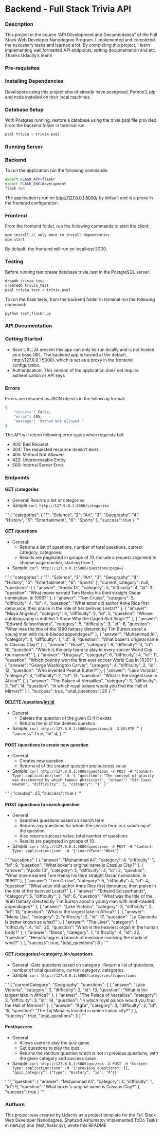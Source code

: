 # Backend - Full Stack Trivia API
### Description
This project  in the  cource “API Development and Documentation” of the Full Stack Web Developer Nanodegree Program. I implemented and  completed the necessary tasks and learned a lot. By completing this project, I learn implementing well formatted API endpoints, writing documentation and etc. Thanks Udacity’s team!

### Pre-requisites
### Installing Dependencies
Developers using this project should already have postgresql, Python3, pip and node installed on their local machines.

### Database Setup
With Postgres running, restore a database using the trivia.psql file provided. From the backend folder in terminal run:
```bash
psql trivia < trivia.psql
```
### Running Server
### Backend

To run the application run the following commands:

```bash
export FLASK_APP=flaskr
export FLASK_ENV=development
flask run
```

The application is run on http://127.0.0.1:5000/ by default and is a proxy in the frontend configuration.

### Frontend

From the frontend folder, run the following commands to start the client:

```bash
npm install // only once to install dependencies
npm start
```
By default, the frontend will run on localhost:3000.

### Testing

Before running test create  database trivia_test in the PostgreSQL server.

```bash
dropdb trivia_test
createdb trivia_test
psql trivia_test < trivia.psql
```

To run the flask tests, from the backend folder in terminal run the following command:

```bash
python test_flaskr.py
```
### API Documentation
### Getting Started
- Base URL: At present this app can only be run locally and is not hosted as a base URL. The backend app is hosted at the     default, http://127.0.0.1:5000/, which is set as a proxy in the frontend configuration.
- Authentication: This version of the application does not require authentication or API keys

### Errors
Errors are returned as JSON objects in the following format:

```bash
{
    "success": False,
    "error": 405,
    "message": "Method Not Allowed."
}
```
The API will return following error types when requests fail:
- 400: Bad Request.
- 404: The requested resource doesn't exist.
- 405: Method Not Allowed.
- 422: Unprocessable Entity.
- 500: Internal Server Error.

### Endpoints
#### GET /categories
- General: Returns a list of categories
- Sample `curl http://127.0.0.1:5000/categories`

'''
{
  "categories": {
    "1": "Science",
    "2": "Art",
    "3": "Geography",
    "4": "History",
    "5": "Entertainment",
    "6": "Sports"
  },
  "success": true
}
'''
#### GET /questions
- General:
    - Returns a list of questions, number of total questions, current category, categories.
    - Results are paginated in groups of 10. Include a request argument to choose page number, starting from 1.
- Sample: `curl http://127.0.0.1:5000/questions?page=2`

''' {
  "categories": {
    "1": "Science",
    "2": "Art",
    "3": "Geography",
    "4": "History",
    "5": "Entertainment",
    "6": "Sports"
  },
  "current_category": null,
  "questions": [
    {
      "answer": "Apollo 13",
      "category": 5,
      "difficulty": 4,
      "id": 2,
      "question": "What movie earned Tom Hanks his third straight Oscar nomination, in 1996?"
    },
    {
      "answer": "Tom Cruise",
      "category": 5,
      "difficulty": 4,
      "id": 4,
      "question": "What actor did author Anne Rice first denounce, then praise in the role of her beloved Lestat?"
    },
    {
      "answer": "Maya Angelou",
      "category": 4,
      "difficulty": 2,
      "id": 5,
      "question": "Whose autobiography is entitled 'I Know Why the Caged Bird Sings'?"
    },
    {
      "answer": "Edward Scissorhands",
      "category": 5,
      "difficulty": 3,
      "id": 6,
      "question": "What was the title of the 1990 fantasy directed by Tim Burton about a young man with multi-bladed appendages?"
    },
    {
      "answer": "Muhammad Ali",
      "category": 4,
      "difficulty": 1,
      "id": 9,
      "question": "What boxer's original name is Cassius Clay?"
    },
    {
      "answer": "Brazil",
      "category": 6,
      "difficulty": 3,
      "id": 10,
      "question": "Which is the only team to play in every soccer World Cup tournament?"
    },
    {
      "answer": "Uruguay",
      "category": 6,
      "difficulty": 4,
      "id": 11,
      "question": "Which country won the first ever soccer World Cup in 1930?"
    },
    {
      "answer": "George Washington Carver",
      "category": 4,
      "difficulty": 2,
      "id": 12,
      "question": "Who invented Peanut Butter?"
    },
    {
      "answer": "Lake Victoria",
      "category": 3,
      "difficulty": 2,
      "id": 13,
      "question": "What is the largest lake in Africa?"
    },
    {
      "answer": "The Palace of Versailles",
      "category": 3,
      "difficulty": 3,
      "id": 14,
      "question": "In which royal palace would you find the Hall of Mirrors?"
    }
  ],
  "success": true,
  "total_questions": 20
}
'''

#### DELETE /question/<int:id>
- General
    - Deletes the question of the given ID if it exists
    - Returns the id of the deleted question
- Sample: `curl http://127.0.0.1:5000/questions/4 -X DELETE`
'''
{
  "success":True,
  "id":4,
}
'''
#### POST /questions  to create new question
- General
    - Creates new question.
    - Returns id of the created question and success value
- Sample: `curl http://127.0.0.1:5000/questions -X POST -H "Content-Type: application/json" -d '{ "question": "The consept of gravity was discovered by which famous phisicist?", "answer": "Sir Isaac Newton", "difficulty": 3, "category": "1" }'`

'''
{
  "created": 25,
  "success": true
}
'''
#### POST /questions  to search question
- General
    - Searches questions based on search term
    - Returns any questions for whom the search term is a substring of the question.
    - Also returns success value, total number of questions
    - Results are paginated in groups of 10.
- Sample: `curl http://127.0.0.1:5000/questions -X POST -H "Content-Type: application/json" -d '{"searchTerm":"What"}'`

'''
 "questions": [
    {
      "answer": "Muhammad Ali",
      "category": 4,
      "difficulty": 1,
      "id": 9,
      "question": "What boxer's original name is Cassius Clay?"
    },
    {
      "answer": "Apollo 13",
      "category": 5,
      "difficulty": 4,
      "id": 2,
      "question": "What movie earned Tom Hanks his third straight Oscar nomination, in 1996?"
    },
    {
      "answer": "Tom Cruise",
      "category": 5,
      "difficulty": 4,
      "id": 4,
      "question": "What actor did author Anne Rice first denounce, then praise in the role of her beloved Lestat?"
    },
    {
      "answer": "Edward Scissorhands",
      "category": 5,
      "difficulty": 3,
      "id": 6,
      "question": "What was the title of the 1990 fantasy directed by Tim Burton about a young man with multi-bladed appendages?"
    },
    {
      "answer": "Lake Victoria",
      "category": 3,
      "difficulty": 2,
      "id": 13,
      "question": "What is the largest lake in Africa?"
    },
    {
      "answer": "Mona Lisa",
      "category": 2,
      "difficulty": 3,
      "id": 17,
      "question": "La Giaconda is better known as what?"
    },
    {
      "answer": "The Liver",
      "category": 1,
      "difficulty": 4,
      "id": 20,
      "question": "What is the heaviest organ in the human body?"
    },
    {
      "answer": "Blood",
      "category": 1,
      "difficulty": 4,
      "id": 22,
      "question": "Hematology is a branch of medicine involving the study of what?"
    }
  ],
  "success": true,
  "total_questions": 8
}
'''

#### GET /categories/<category_id>/questions
- General
    -Gets questions based on category
    -Return a list of questions, number of total questions, current category, categories.
- Sample: `curl http://127.0.0.1:5000/categories/3/questions`

'''
{
  "currentCategory": "Geography",
  "questions": [
    {
      "answer": "Lake Victoria",
      "category": 3,
      "difficulty": 2,
      "id": 13,
      "question": "What is the largest lake in Africa?"
    },
    {
      "answer": "The Palace of Versailles",
      "category": 3,
      "difficulty": 3,
      "id": 14,
      "question": "In which royal palace would you find the Hall of Mirrors?"
    },
    {
      "answer": "Agra",
      "category": 3,
      "difficulty": 2,
      "id": 15,
      "question": "The Taj Mahal is located in which Indian city?"
    }
  ],
  "success": true,
  "total_questions": 3
}
'''

#### Post/quizzes
- General
    - Allows users to play the quiz game.
    - Get questions to play the quiz
    - Returns the random question which is not in previous questions, with the given category and success value
- Sample: `curl http://127.0.0.1:5000/quizzes -X POST -H "Content-Type: application/json" -d '{"previous_questions": [], "quiz_category": {"type": "History", "id": "4"}}'`

'''
{
  "question": {
    "answer": "Muhammad Ali",
    "category": 4,
    "difficulty": 1,
    "id": 9,
    "question": "What boxer's original name is Cassius Clay?"
  },
  "success": true
}
'''

### Authors
This project was created by  Udacity as a project template for the Full Stack Web Developer Nanodegree.
Shahzod Ashumatov implemented ToDo Tasks in (__init__.py) and (test_flaskr.py), wrote this README